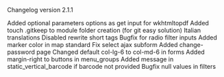 Changelog version 2.1.1
 
Added optional parameters options as get input for wkhtmltopdf
Added touch .gitkeep to module folder creation (for git easy solution)
Italian translations
Disabled rewrite short tags
Bugfix for radio filter inputs
Added marker color in map standard
Fix select ajax subform
Added change-password page
Changed default col-lg-6 to col-md-6 in forms
Added margin-right to buttons in menu_groups
Added message in static_vertical_barcode if barcode not provided
Bugfix null values in filters
